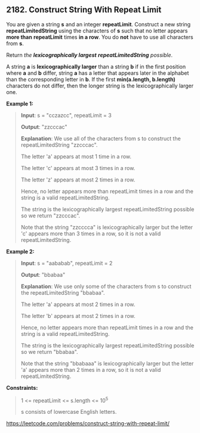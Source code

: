 ## 2182. Construct String With Repeat Limit

You are given a string **s** and an integer **repeatLimit**. Construct a new string **repeatLimitedString** using the characters of **s** such that no letter appears **more than** **repeatLimit** times **in a row**. You do **not** have to use all characters from **s**.

Return *the __lexicographically largest__ __repeatLimitedString__ possible*.

A string **a** is **lexicographically larger** than a string **b** if in the first position where **a** and **b** differ, string **a** has a letter that appears later in the alphabet than the corresponding letter in **b**. If the first **min(a.length, b.length)** characters do not differ, then the longer string is the lexicographically larger one.

 

**Example 1:**
>
>**Input**: s = "cczazcc", repeatLimit = 3
>
>**Output**: "zzcccac"
>
>**Explanation**: We use all of the characters from s to construct the repeatLimitedString "zzcccac".
>
>The letter 'a' appears at most 1 time in a row.
>
>The letter 'c' appears at most 3 times in a row.
>
>The letter 'z' appears at most 2 times in a row.
>
>Hence, no letter appears more than repeatLimit times in a row and the string is a valid repeatLimitedString.
>
>The string is the lexicographically largest repeatLimitedString possible so we return "zzcccac".
>
>Note that the string "zzcccca" is lexicographically larger but the letter 'c' appears more than 3 times in a row, so it is not a valid repeatLimitedString.

**Example 2:**
>
>**Input**: s = "aababab", repeatLimit = 2
>
>**Output**: "bbabaa"
>
>**Explanation**: We use only some of the characters from s to construct the repeatLimitedString "bbabaa". 
>
>The letter 'a' appears at most 2 times in a row.
>
>The letter 'b' appears at most 2 times in a row.
>
>Hence, no letter appears more than repeatLimit times in a row and the string is a valid repeatLimitedString.
>
>The string is the lexicographically largest repeatLimitedString possible so we return "bbabaa".
>
>Note that the string "bbabaaa" is lexicographically larger but the letter 'a' appears more than 2 times in a row, so it is not a valid repeatLimitedString.

**Constraints:**
>
>1 <= repeatLimit <= s.length <= 10<sup>5</sup>
>
>s consists of lowercase English letters.

https://leetcode.com/problems/construct-string-with-repeat-limit/